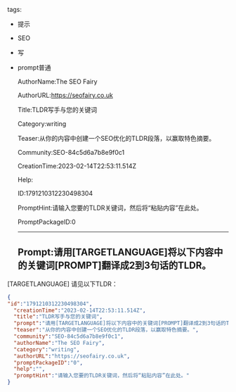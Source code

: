   tags: 
- 提示
- SEO
- 写
- prompt普通

  AuthorName:The SEO Fairy

  AuthorURL:https://seofairy.co.uk

  Title:TLDR写手与您的关键词

  Category:writing

  Teaser:从你的内容中创建一个SEO优化的TLDR段落，以赢取特色摘要。

  Community:SEO-84c5d6a7b8e9f0c1

  CreationTime:2023-02-14T22:53:11.514Z

  Help:

  ID:1791210312230498304

  PromptHint:请输入您要的TLDR关键词，然后将“粘贴内容”在此处。

  PromptPackageID:0

  ---

  ## Prompt:请用[TARGETLANGUAGE]将以下内容中的关键词[PROMPT]翻译成2到3句话的TLDR。

[TARGETLANGUAGE]
请见以下TLDR：

  ```json
  {
  "id":"1791210312230498304",
    "creationTime":"2023-02-14T22:53:11.514Z",
    "title":"TLDR写手与您的关键词",
    "prompt":"请用[TARGETLANGUAGE]将以下内容中的关键词[PROMPT]翻译成2到3句话的TLDR。\n\n[TARGETLANGUAGE]\n请见以下TLDR：",
    "teaser":"从你的内容中创建一个SEO优化的TLDR段落，以赢取特色摘要。",
    "community":"SEO-84c5d6a7b8e9f0c1",
    "authorName":"The SEO Fairy",
    "category":"writing",
    "authorURL":"https://seofairy.co.uk",
    "promptPackageID":"0",
    "help":"",
    "promptHint":"请输入您要的TLDR关键词，然后将“粘贴内容”在此处。"
  }
  ```
